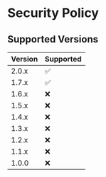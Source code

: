 # Security Policy

## Supported Versions

| Version | Supported          |
| ------- | ------------------ |
| 2.0.x   | :white_check_mark: |
| 1.7.x   | :white_check_mark: |
| 1.6.x   | :x: |
| 1.5.x   | :x: |
| 1.4.x   | :x: |
| 1.3.x   | :x: |aaaaa
| 1.2.x   | :x: |
| 1.1.x   | :x: |
| 1.0.0   | :x: |